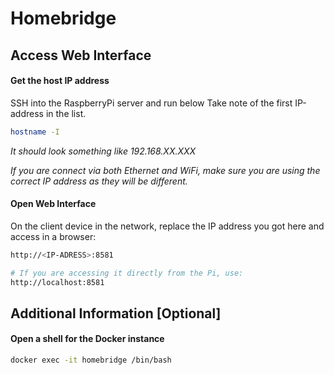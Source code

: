 # Homebridge

## Access Web Interface

#### Get the host IP address

SSH into the RaspberryPi server and run below
Take note of the first IP-address in the list.

```sh
hostname -I
```

_It should look something like 192.168.XX.XXX_

_If you are connect via both Ethernet and WiFi, make sure you are using the correct IP address as they will be different._

#### Open Web Interface

On the client device in the network, replace the IP address you got here and access in a browser:

```sh
http://<IP-ADRESS>:8581

# If you are accessing it directly from the Pi, use:
http://localhost:8581
```

## Additional Information [Optional]

#### Open a shell for the Docker instance

```sh
docker exec -it homebridge /bin/bash
```
